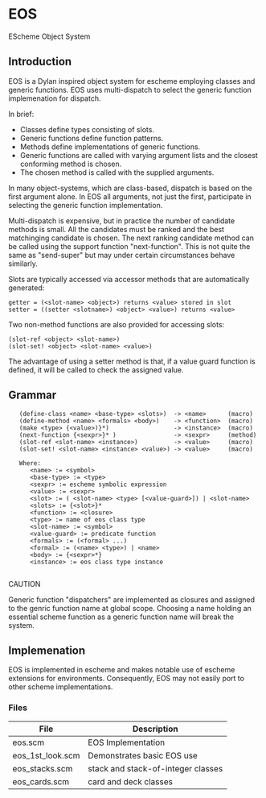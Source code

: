 EOS
===

EScheme Object System

## Introduction

EOS is a Dylan inspired object system for escheme employing classes and generic 
functions. EOS uses multi-dispatch to select the generic function implemenation
for dispatch. 

In brief:

+ Classes define types consisting of slots.
+ Generic functions define function patterns.
+ Methods define implementations of generic functions.
+ Generic functions are called with varying argument lists
    and the closest conforming method is chosen.
+ The chosen method is called with the supplied arguments.

In many object-systems, which are class-based, dispatch is based on the 
first argument alone. In EOS all arguments, not just the first, participate 
in selecting the generic function implementation. 

Multi-dispatch is expensive, but in practice the number of candidate methods
is small. All the candidates must be ranked and the best matchinging candidate
is chosen.  The next ranking candidate method can be called using the 
support function "next-function". This is not quite the same as "send-super" 
but may under certain circumstances behave similarly.

Slots are typically accessed via accessor methods that are automatically
generated:
```
getter = (<slot-name> <object>) returns <value> stored in slot
setter = ((setter <slotname>) <object> <value>) returns <value>
```

Two non-method functions are also provided for accessing slots:
```
(slot-ref <object> <slot-name>)
(slot-set! <object> <slot-name> <value>)
```

The advantage of using a setter method is that, if a value guard function is defined, 
it will be called to check the assigned value.

## Grammar

```
   (define-class <name> <base-type> <slots>)  -> <name>      (macro)  
   (define-method <name> <formals> <body>)    -> <function>  (macro)
   (make <type> {<value>)}*)                  -> <instance>  (macro)   
   (next-function {<sexpr>}* )                -> <sexpr>     (method)
   (slot-ref <slot-name> <instance>)          -> <value>     (macro)
   (slot-set! <slot-name> <instance> <value>) -> <value>     (macro)

   Where:
      <name> := <symbol>
      <base-type> := <type> 
      <sexpr> := escheme symbolic expression
      <value> := <sexpr>
      <slot> := ( <slot-name> <type> [<value-guard>]) | <slot-name>
      <slots> := {<slot>}*
      <function> := <closure>
      <type> := name of eos class type
      <slot-name> := <symbol>
      <value-guard> := predicate function
      <formals> := (<formal> ...)
      <formal> := (<name> <type>) | <name>
      <body> := {<sexpr>*}
      <instance> := eos class type instance
    
```

CAUTION

Generic function "dispatchers" are implemented as closures and assigned to the
genric function name at global scope. Choosing a name holding an essential 
scheme function as a generic function name will break the system.

## Implemenation

EOS is implemented in escheme and makes notable use of escheme extensions 
for environments. Consequently, EOS may not easily port to other scheme
implementations.

### Files

| File | Description |
| ---- | ----------- |
| eos.scm              | EOS Implementation | 
| eos_1st_look.scm     | Demonstrates basic EOS use | 
| eos_stacks.scm       | stack and stack-of-integer classes | 
| eos_cards.scm        | card and deck classes | 
 
